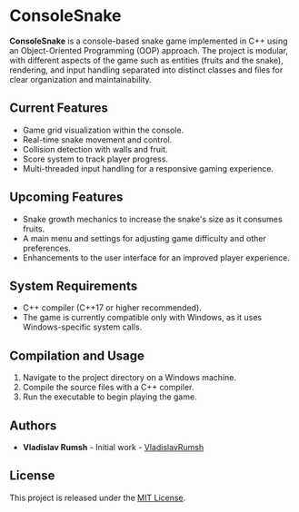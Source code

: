 # ConsoleSnake

**ConsoleSnake** is a console-based snake game implemented in C++ using an Object-Oriented Programming (OOP) approach. The project is modular, with different aspects of the game such as entities (fruits and the snake), rendering, and input handling separated into distinct classes and files for clear organization and maintainability.

## Current Features

- Game grid visualization within the console.
- Real-time snake movement and control.
- Collision detection with walls and fruit.
- Score system to track player progress.
- Multi-threaded input handling for a responsive gaming experience.

## Upcoming Features

- Snake growth mechanics to increase the snake's size as it consumes fruits.
- A main menu and settings for adjusting game difficulty and other preferences.
- Enhancements to the user interface for an improved player experience.

## System Requirements

- C++ compiler (C++17 or higher recommended).
- The game is currently compatible only with Windows, as it uses Windows-specific system calls.

## Compilation and Usage

1. Navigate to the project directory on a Windows machine.
2. Compile the source files with a C++ compiler.
3. Run the executable to begin playing the game.

## Authors

- **Vladislav Rumsh** - Initial work - [VladislavRumsh](https://github.com/VladislavRumsh)

## License

This project is released under the [MIT License](LICENSE).
